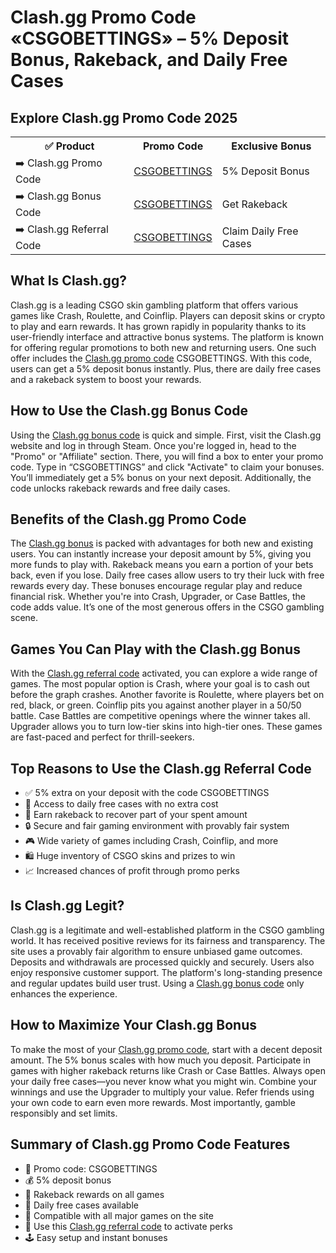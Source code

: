 <h1>Сlash.gg Promo Code «CSGOBETTINGS» – 5% Deposit Bonus, Rakeback, and Daily Free Cases</h1> <h2>Explore Сlash.gg Promo Code 2025</h2> <table> <tr> <th>✅ Product</th> <th>Promo Code</th> <th>Exclusive Bonus</th> </tr> <tr> <td>➡️ Сlash.gg Promo Code</td> <td><a href="https://trk.clash.gg/click?o=2&a=105&c=33">CSGOBETTINGS</a></td> <td>5% Deposit Bonus</td> </tr> <tr> <td>➡️ Сlash.gg Bonus Code</td> <td><a href="https://trk.clash.gg/click?o=2&a=105&c=33">CSGOBETTINGS</a></td> <td>Get Rakeback</td> </tr> <tr> <td>➡️ Сlash.gg Referral Code</td> <td><a href="https://trk.clash.gg/click?o=2&a=105&c=33">CSGOBETTINGS</a></td> <td>Claim Daily Free Cases</td> </tr> </table> <h2>What Is Сlash.gg?</h2> Сlash.gg is a leading CSGO skin gambling platform that offers various games like Crash, Roulette, and Coinflip. Players can deposit skins or crypto to play and earn rewards. It has grown rapidly in popularity thanks to its user-friendly interface and attractive bonus systems. The platform is known for offering regular promotions to both new and returning users. One such offer includes the <a href="https://trk.clash.gg/click?o=2&a=105&c=33">Сlash.gg promo code</a> CSGOBETTINGS. With this code, users can get a 5% deposit bonus instantly. Plus, there are daily free cases and a rakeback system to boost your rewards. <h2>How to Use the Сlash.gg Bonus Code</h2> Using the <a href="https://trk.clash.gg/click?o=2&a=105&c=33">Сlash.gg bonus code</a> is quick and simple. First, visit the Сlash.gg website and log in through Steam. Once you're logged in, head to the "Promo" or "Affiliate" section. There, you will find a box to enter your promo code. Type in “CSGOBETTINGS” and click "Activate" to claim your bonuses. You’ll immediately get a 5% bonus on your next deposit. Additionally, the code unlocks rakeback rewards and free daily cases. <h2>Benefits of the Сlash.gg Promo Code</h2> The <a href="https://trk.clash.gg/click?o=2&a=105&c=33">Сlash.gg bonus</a> is packed with advantages for both new and existing users. You can instantly increase your deposit amount by 5%, giving you more funds to play with. Rakeback means you earn a portion of your bets back, even if you lose. Daily free cases allow users to try their luck with free rewards every day. These bonuses encourage regular play and reduce financial risk. Whether you're into Crash, Upgrader, or Case Battles, the code adds value. It’s one of the most generous offers in the CSGO gambling scene. <h2>Games You Can Play with the Сlash.gg Bonus</h2> With the <a href="https://trk.clash.gg/click?o=2&a=105&c=33">Сlash.gg referral code</a> activated, you can explore a wide range of games. The most popular option is Crash, where your goal is to cash out before the graph crashes. Another favorite is Roulette, where players bet on red, black, or green. Coinflip pits you against another player in a 50/50 battle. Case Battles are competitive openings where the winner takes all. Upgrader allows you to turn low-tier skins into high-tier ones. These games are fast-paced and perfect for thrill-seekers. <h2>Top Reasons to Use the Сlash.gg Referral Code</h2> <ul> <li>✅ 5% extra on your deposit with the code CSGOBETTINGS</li> <li>🎁 Access to daily free cases with no extra cost</li> <li>💸 Earn rakeback to recover part of your spent amount</li> <li>🔒 Secure and fair gaming environment with provably fair system</li> <li>🎮 Wide variety of games including Crash, Coinflip, and more</li> <li>🛍️ Huge inventory of CSGO skins and prizes to win</li> <li>📈 Increased chances of profit through promo perks</li> </ul> <h2>Is Сlash.gg Legit?</h2> Сlash.gg is a legitimate and well-established platform in the CSGO gambling world. It has received positive reviews for its fairness and transparency. The site uses a provably fair algorithm to ensure unbiased game outcomes. Deposits and withdrawals are processed quickly and securely. Users also enjoy responsive customer support. The platform's long-standing presence and regular updates build user trust. Using a <a href="https://trk.clash.gg/click?o=2&a=105&c=33">Сlash.gg bonus code</a> only enhances the experience. <h2>How to Maximize Your Сlash.gg Bonus</h2> To make the most of your <a href="https://trk.clash.gg/click?o=2&a=105&c=33">Сlash.gg promo code</a>, start with a decent deposit amount. The 5% bonus scales with how much you deposit. Participate in games with higher rakeback returns like Crash or Case Battles. Always open your daily free cases—you never know what you might win. Combine your winnings and use the Upgrader to multiply your value. Refer friends using your own code to earn even more rewards. Most importantly, gamble responsibly and set limits. <h2>Summary of Сlash.gg Promo Code Features</h2> <ul> <li>🧩 Promo code: CSGOBETTINGS</li> <li>💰 5% deposit bonus</li> <li>🔁 Rakeback rewards on all games</li> <li>🎁 Daily free cases available</li> <li>🎲 Compatible with all major games on the site</li> <li>🔗 Use this <a href="https://trk.clash.gg/click?o=2&a=105&c=33">Сlash.gg referral code</a> to activate perks</li> <li>🕹️ Easy setup and instant bonuses</li> </ul>
